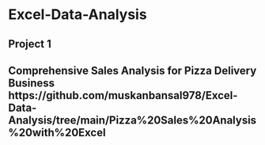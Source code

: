 # Excel-Data-Analysis
<h2>Project 1<h2>
Comprehensive Sales Analysis for Pizza Delivery Business
https://github.com/muskanbansal978/Excel-Data-Analysis/tree/main/Pizza%20Sales%20Analysis%20with%20Excel
